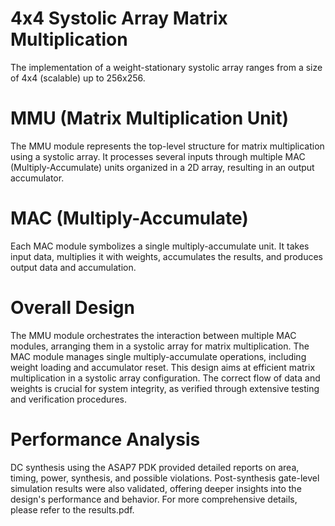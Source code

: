 # 4x4 Systolic Array Matrix Multiplication
The implementation of a weight-stationary systolic array ranges from a size of 4x4 (scalable) up to 256x256.

# MMU (Matrix Multiplication Unit)
The MMU module represents the top-level structure for matrix multiplication using a systolic array. It processes several inputs through multiple MAC (Multiply-Accumulate) units organized in a 2D array, resulting in an output accumulator.

# MAC (Multiply-Accumulate)
Each MAC module symbolizes a single multiply-accumulate unit. It takes input data, multiplies it with weights, accumulates the results, and produces output data and accumulation.

# Overall Design
The MMU module orchestrates the interaction between multiple MAC modules, arranging them in a systolic array for matrix multiplication. The MAC module manages single multiply-accumulate operations, including weight loading and accumulator reset. This design aims at efficient matrix multiplication in a systolic array configuration. The correct flow of data and weights is crucial for system integrity, as verified through extensive testing and verification procedures.

# Performance Analysis
DC synthesis using the ASAP7 PDK provided detailed reports on area, timing, power, synthesis, and possible violations. Post-synthesis gate-level simulation results were also validated, offering deeper insights into the design's performance and behavior. For more comprehensive details, please refer to the results.pdf.
